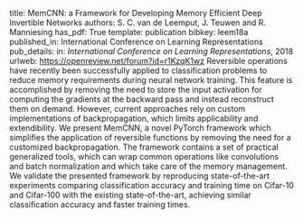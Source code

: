 title: MemCNN: a Framework for Developing Memory Efficient Deep Invertible Networks
authors: S. C. van de Leemput, J. Teuwen and R. Manniesing
has_pdf: True
template: publication
bibkey: leem18a
published_in: International Conference on Learning Representations
pub_details: in: <i>International Conference on Learning Representations</i>, 2018
urlweb: https://openreview.net/forum?id=r1KzqK1wz
Reversible operations have recently been successfully applied to classification problems to reduce memory requirements during neural network training. This feature is accomplished by removing the need to store the input activation for computing the gradients at the backward pass and instead reconstruct them on demand. However, current approaches rely on custom implementations of backpropagation, which limits applicability and extendibility. We present MemCNN, a novel PyTorch framework which simplifies the application of reversible functions by removing the need for a customized backpropagation. The framework contains a set of practical generalized tools, which can wrap common operations like convolutions and batch normalization and which take care of the memory management. We validate the presented framework by reproducing state-of-the-art experiments comparing classification accuracy and training time on Cifar-10 and Cifar-100 with the existing state-of-the-art, achieving similar classification accuracy and faster training times.

